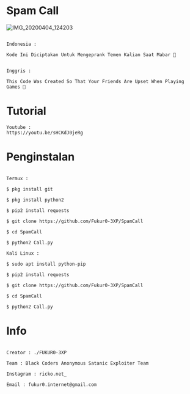 # Spam Call

![IMG_20200404_124203](https://user-images.githubusercontent.com/59508497/78451380-7f944800-76af-11ea-95b2-580464154cac.JPG)

```

Indonesia :

Kode Ini Diciptakan Untuk Mengeprank Temen Kalian Saat Mabar 🤣

```

```

Inggris : 

This Code Was Created So That Your Friends Are Upset When Playing Games 🤣

```

# Tutorial

```
Youtube :
https://youtu.be/sHCKdJ0jeRg
```

# Penginstalan

```

Termux :

$ pkg install git

$ pkg install python2

$ pip2 install requests

$ git clone https://github.com/Fukur0-3XP/SpamCall

$ cd SpamCall

$ python2 Call.py

Kali Linux :

$ sudo apt install python-pip

$ pip2 install requests

$ git clone https://github.com/Fukur0-3XP/SpamCall

$ cd SpamCall

$ python2 Call.py

```

# Info

```

Creator : ./FUKUR0-3XP

Team : Black Coders Anonymous Satanic Exploiter Team

Instagram : ricko.net_

Email : fukur0.internet@gmail.com

```

